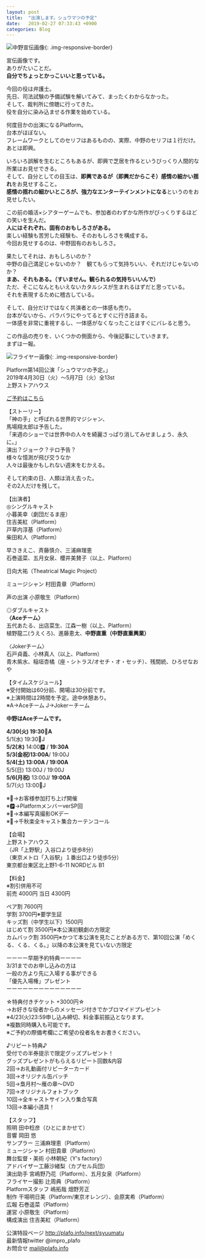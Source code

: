 ```yaml
---
layout: post
title:  "出演します。シュウマツの予定"
date:   2019-02-27 07:33:43 +0900
categories: Blog
---
```





![中野宣伝画像]({{site.baseurl}}/img/20190227_01.JPG){: .img-responsive-border} 

宣伝画像です。  
ありがたいことだ。  
**自分でちょっとかっこいいと思っている。**  

今回の役は弁護士。  
先日、司法試験の予備試験を解いてみて、まったくわからなかった。  
そして、裁判所に傍聴に行ってきた。  
役を自分に染み込ませる作業を始めている。

何度目かの出演になるPlatform。  
台本がほぼない。  
フレームワークとしてのセリフはあるものの、実際、中野のセリフは１行だけ。  
あとは即興。

いろいろ誤解を生むところもあるが、即興で芝居を作るというびっくり人間的な所業はお見せできる。  
そして、自分としての目玉は、**即興であるが（即興だからこそ）感情の細かい揺れ**をお見せすること。  
**感情の揺れの細かいところが、強力なエンターテインメントになる**というのをお見せしたい。

この前の婚活×シアターゲームでも、参加者のわずかな所作がびっくりするほどの笑いを生んだ。  
**人にはそれぞれ、固有のおもしろさがある。**  
楽しい経験も苦労した経験も、そのおもしろさを構成する。  
今回お見せするのは、中野固有のおもしろさ。

果たしてそれは、おもしろいのか？  
中野の自己満足じゃないのか？　観てもらって気持ちいい、それだけじゃないのか？  
**まあ、それもある。（すいません。観られるの気持ちいいんで）**  
ただ、そこになんともいえないカタルシスが生まれるはずだと思っている。  
それを表現するために稽古している。

そして、自分だけではなく共演者との一体感も売り。  
台本がないから、バラバラにやってるとすぐに行き詰まる。  
一体感を非常に重視するし、一体感がなくなったことはすぐにバレると思う。

この作品の売りを、いくつかの側面から、今後記事にしていきます。  
まずは一報。



![フライヤー画像]({{site.baseurl}}/img/20190227_02.JPG){: .img-responsive-border} 




Platform第14回公演「シュウマツの予定。」  
2019年4月30日（火）〜5月7日（火）全13st  
上野ストアハウス

[ご予約はこちら](https://www.quartet-online.net/ticket/syumatu?m=0ldhhaj)

【ストーリー】  
「神の手」と呼ばれる世界的マジシャン、  
馬場翔太郎は予告した。  
「来週のショーでは世界中の人々を綺麗さっぱり消してみせましょう、永久に。」  
演出？ジョーク？テロ予告？  
様々な憶測が飛び交うなか  
人々は最後かもしれない週末をむかえる。

そして約束の日、人類は消え去った。  
その2人だけを残して。

【出演者】  
◎シングルキャスト  
小暮美幸（劇団だるま座）  
住吉美紅（Platform）  
戸草内淳基（Platform）  
柴田和人（Platform）

早さきえこ、斉藤慎介、三浦麻理恵  
石巻遥菜、五月女泉、櫻井美賛子（以上、Platform）  

日向大祐（Theatrical Magic Project）

ミュージシャン 村田貴章（Platform）

声の出演 小原敬生（Platform）

◎ダブルキャスト  
**〈Aceチーム〉**  
五代あたる、出店菜生、江森一樹（以上、Platform）  
植野龍二(うえくろ)、進藤恵太、**中野直重（中野直重興業）**

〈Jokerチーム〉  
石戸貞義、小林真人（以上、Platform）  
青木紫水、稲垣杏橘（座・シトラス/オセチ・オ・セッチ）、残間統、ひろせなおや

【タイムスケジュール】    
※受付開始は60分前、開場は30分前です。  
※上演時間は2時間を予定。途中休憩あり。  
※A→Aceチーム J→Jokerーチーム

**中野はAceチームです。**

**4/30(火) 19:30🍺A**  
5/1(水) 19:30📸J  
**5/2(木)** 14:00🅿️ / **19:30A**  
**5/3(金祝)13:00A**/ 19:00J  
**5/4(土) 13:00A / 19:00A**  
5/5(日) 13:00J / 19:00J  
**5/6(月祝)** 13:00J/ **19:00A**  
5/7(火) 13:00👏J  

※🍺→お客様参加打ち上げ開催  
※🅿️→PlatformメンバーverSP回  
※📸→本編写真撮影OKデー  
※👏→千秋楽全キャスト集合カーテンコール

【会場】  
上野ストアハウス  
（JR「上野駅」入谷口より徒歩8分）  
（東京メトロ「入谷駅」１番出口より徒歩5分）  
東京都台東区北上野1-6-11 NORDビル B1  

【料金】  
※割引併用不可  
前売 4000円  当日 4300円

ペア割 7600円  
学割 3700円※要学生証  
キッズ割（中学生以下）1500円  
はじめて割 3500円※本公演初観劇の方限定  
カムバック割 3500円※かつて本公演を見たことがある方で、第10回公演「めくる、くる、くる。」以降の本公演を見ていない方限定

ーーーー早期予約特典ーーーー  
3/31までのお申し込みの方は  
一般の方より先に入場する事ができる  
「優先入場権」プレゼント  
ーーーーーーーーーーーーーー

☆特典付きチケット +3000円☆  
→お好きな役者からのメッセージ付きでかブロマイドプレゼント  
※4/23(火)23:59申し込み締切、料金事前振込となります。  
※複数同時購入も可能です。  
※ご予約の際備考欄にご希望の役者名をお書きください。

♪リピート特典♪  
受付での半券提示で限定グッズプレゼント！  
グッズプレゼントがもらえるリピート回数&内容  
2回→お礼動画付リピーターカード  
3回→オリジナル缶バッチ  
5回→梟月村〜雁の章〜DVD  
7回→オリジナルフォトブック  
10回→全キャストサイン入り集合写真  
13回→本編小道具！


【スタッフ】  
照明 田中稔彦（ひとにまかせて）  
音響 岡田 悠  
サンプラー 三浦麻理恵（Platform）  
ミュージシャン 村田貴章（Platform）  
舞台監督・美術 小林朝紀（Y's factory）  
アドバイザー工藤沙緒梨（カプセル兵団）  
演出助手 宮嶋野乃花（Platform）、五月女泉（Platform）  
フライヤー撮影  辻周典（Platform）  
Platformスタッフ 嶋拓哉 畑野芳正  
制作 干場明日美（Platform/東京オレンジ）、会原実希（Platform）  
広報 石巻遥菜（Platform）  
運営 小原敬生（Platform）  
構成演出 住吉美紅（Platform）

公演特設ページ  http://plafo.info/next/syuumatu  
最新情報twitter @impro_plafo  
お問合せ mail@plafo.info
